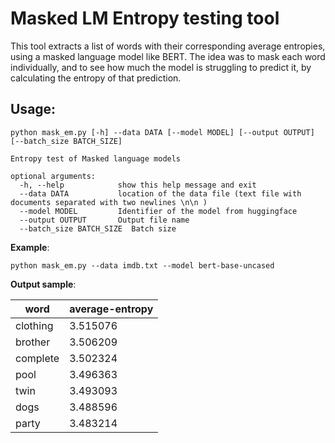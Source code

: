 # Masked LM Entropy testing tool

This tool extracts a list of words with their corresponding average entropies, using a masked language model like BERT. The idea was to mask each word individually, and to see how much the model is struggling to predict it, by calculating the entropy of that prediction.

## Usage:

```
python mask_em.py [-h] --data DATA [--model MODEL] [--output OUTPUT] [--batch_size BATCH_SIZE]

Entropy test of Masked language models

optional arguments:
  -h, --help            show this help message and exit
  --data DATA           location of the data file (text file with documents separated with two newlines \n\n )
  --model MODEL         Identifier of the model from huggingface
  --output OUTPUT       Output file name
  --batch_size BATCH_SIZE  Batch size
```

**Example**: 


```shell
python mask_em.py --data imdb.txt --model bert-base-uncased
```

**Output sample**:

|word    |average-entropy   |
|--------|------------------|
|clothing|3.515076          |
|brother |3.506209          |
|complete|3.502324          |
|pool    |3.496363          |
|twin    |3.493093          |
|dogs    |3.488596          |
|party   |3.483214          |

